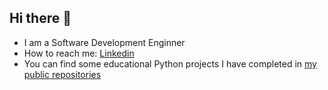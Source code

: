## Hi there 👋

<!--
**yfnecz/yfnecz** is a ✨ _special_ ✨ repository because its `README.md` (this file) appears on your GitHub profile.

Here are some ideas to get you started:

- 🔭 I’m currently working on ...
- 🌱 I’m currently learning ...
- 👯 I’m looking to collaborate on ...
- 🤔 I’m looking for help with ...
- 💬 Ask me about ...
- 📫 How to reach me: ...
- 😄 Pronouns: ...
- ⚡ Fun fact: ...
-->

- I am a Software Development Enginner
- How to reach me: [Linkedin](https://www.linkedin.com/in/natalia-shishina/)
- You can find some educational Python projects I have completed in [my public repositories](https://github.com/yfnecz?tab=repositories)

  
